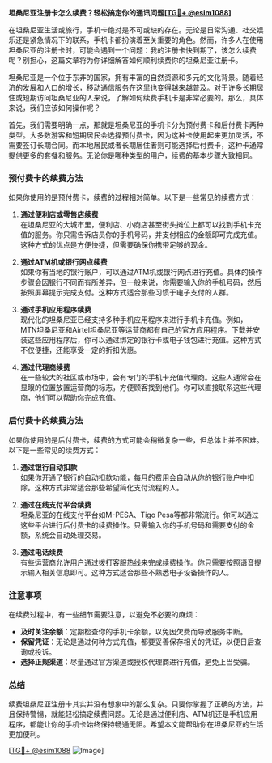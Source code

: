 **坦桑尼亚注册卡怎么续费？轻松搞定你的通讯问题[[TG💪+ @esim1088](https://t.me/s/esim1088)]**

在坦桑尼亚生活或旅行，手机卡绝对是不可或缺的存在。无论是日常沟通、社交娱乐还是紧急情况下的联系，手机卡都扮演着至关重要的角色。然而，许多人在使用坦桑尼亚的注册卡时，可能会遇到一个问题：我的注册卡快到期了，该怎么续费呢？别担心，这篇文章将为你详细解答如何顺利续费你的坦桑尼亚注册卡。

坦桑尼亚是一个位于东非的国家，拥有丰富的自然资源和多元的文化背景。随着经济的发展和人口的增长，移动通信服务在这里也变得越来越普及。对于许多长期居住或短期访问坦桑尼亚的人来说，了解如何续费手机卡是非常必要的。那么，具体来说，我们应该如何操作呢？

首先，我们需要明确一点，那就是坦桑尼亚的手机卡分为预付费卡和后付费卡两种类型。大多数游客和短期居民会选择预付费卡，因为这种卡使用起来更加灵活，不需要签订长期合同。而本地居民或者长期居住者则可能选择后付费卡，这种卡通常提供更多的套餐和服务。无论你是哪种类型的用户，续费的基本步骤大致相同。

### 预付费卡的续费方法

如果你使用的是预付费卡，续费的过程相对简单。以下是一些常见的续费方式：

1. **通过便利店或零售店续费**  
   在坦桑尼亚的大城市里，便利店、小商店甚至街头摊位上都可以找到手机卡充值的服务。你只需告诉店员你的手机号码，并支付相应的金额即可完成充值。这种方式的优点是方便快捷，但需要确保你携带足够的现金。

2. **通过ATM机或银行网点续费**  
   如果你有当地的银行账户，可以通过ATM机或银行网点进行充值。具体的操作步骤会因银行不同而有所差异，但一般来说，你需要输入你的手机号码，然后按照屏幕提示完成支付。这种方式适合那些习惯于电子支付的人群。

3. **通过手机应用程序续费**  
   现代化的坦桑尼亚已经支持多种手机应用程序来进行手机卡充值。例如，MTN坦桑尼亚和Airtel坦桑尼亚等运营商都有自己的官方应用程序。下载并安装这些应用程序后，你可以通过绑定的银行卡或电子钱包进行充值。这种方式不仅便捷，还能享受一定的折扣优惠。

4. **通过代理商续费**  
   在一些较大的社区或市场中，会有专门的手机卡充值代理商。这些人通常会在显眼的位置放置运营商的标志，方便顾客找到他们。你可以直接联系这些代理商，他们可以帮助你完成充值。

### 后付费卡的续费方法

如果你使用的是后付费卡，续费的方式可能会稍微复杂一些，但总体上并不困难。以下是一些常见的续费方式：

1. **通过银行自动扣款**  
   如果你开通了银行的自动扣款功能，每月的费用会自动从你的银行账户中扣除。这种方式非常适合那些希望简化支付流程的人。

2. **通过在线支付平台续费**  
   坦桑尼亚的在线支付平台如M-PESA、Tigo Pesa等都非常流行。你可以通过这些平台进行后付费卡的续费操作。只需输入你的手机号码和需要支付的金额，系统会自动处理交易。

3. **通过电话续费**  
   有些运营商允许用户通过拨打客服热线来完成续费操作。你只需要按照语音提示输入相关信息即可。这种方式适合那些不熟悉电子设备操作的人。

### 注意事项

在续费过程中，有一些细节需要注意，以避免不必要的麻烦：

- **及时关注余额**：定期检查你的手机卡余额，以免因欠费而导致服务中断。
- **保留凭证**：无论是通过何种方式充值，都要妥善保存相关的凭证，以便日后查询或投诉。
- **选择正规渠道**：尽量通过官方渠道或授权代理商进行充值，避免上当受骗。

### 总结

续费坦桑尼亚注册卡其实并没有想象中的那么复杂。只要你掌握了正确的方法，并且保持警惕，就能轻松搞定续费问题。无论是通过便利店、ATM机还是手机应用程序，都能让你的手机卡始终保持畅通无阻。希望本文能帮助你在坦桑尼亚的生活更加便利。

[[TG💪+ @esim1088](https://t.me/s/esim1088) ![Image](https://i.postimg.cc/4NQfJmqS/Snipaste-2025-05-13-00-14-12.png)]